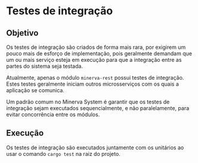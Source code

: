 # Testes de integração

## Objetivo

Os testes de integração são criados de forma mais rara, por exigirem um pouco
mais de esforço de implementação, pois geralmente demandam que um ou mais
serviço esteja em execução para que a integração entre as partes do sistema
seja testada.

Atualmente, apenas o módulo `minerva-rest` possui testes de integração. Estes
testes geralmente iniciam outros microsserviços com os quais a aplicação se
comunica.

Um padrão comum no Minerva System é garantir que os testes de integração sejam
executados sequencialmente, e não paralelamente, para evitar concorrência
entre os módulos.

## Execução

Os testes de integração são executados juntamente com os unitários ao usar
o comando `cargo test` na raiz do projeto.
